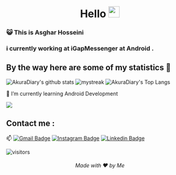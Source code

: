 <h1 align="center">Hello <img src="https://github.com/souvikguria98/souvikguria98/blob/master/Hi.gif" width="30"> </h1>

### :smiley_cat: This is Asghar Hosseini


### i currently working at iGapMessenger at Android .

## By the way here are some of my statistics 🚀
![AkuraDiary's github stats](https://github-readme-stats.vercel.app/api?username=asgharhosseini&show_icons=true&theme=tokyonight)
<img src="https://github-readme-streak-stats.herokuapp.com/?user=asgharhosseini&theme=tokyonight" alt="mystreak"/>
![AkuraDiary's Top Langs](https://github-readme-stats.vercel.app/api/top-langs/?username=asgharhosseini&theme=tokyonight&layout=compact)

🌱 I’m currently learning Android Development

<a href="https://www.youtube.com/watch?v=dQw4w9WgXcQ"><img src="https://user-images.githubusercontent.com/73097560/115834477-dbab4500-a447-11eb-908a-139a6edaec5c.gif"></a>

## Contact me : 
📫 [![Gmail Badge](https://img.shields.io/badge/-asgharhosseini.v@gmail.com-blue?style=flat-roundedrectangle&logo=Gmail&logoColor=white&link=mailto:asgharhosseini.v@gmail.com)](asthiseta@gmail.com)
[![Instagram Badge](https://img.shields.io/badge/-Instagram-e4405f?style=flat-square&logo=Instagram&logoColor=white)](https://instagram.com/_asgharhosseini)
[![Linkedin Badge](https://img.shields.io/badge/-LinkedIn-0e76a8?style=flat-square&logo=Linkedin&logoColor=white)](https://linkedin.com/in/asgharhosseini)

![visitors](https://visitor-badge.laobi.icu/badge?page_id=asgharhosseini)

<h6 align="center">Made with ❤️ by Me</h6>
